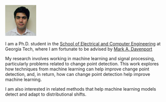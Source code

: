 



<img class="profile-picture" src="linkdn_photo.jpeg" width="100" height="100">

I am a Ph.D. student in the [School of Electrical and Computer Engineering](https://www.ece.gatech.edu) at Georgia Tech, where I am fortunate to be advised by [Mark A. Davenport](https://mdav.ece.gatech.edu) 

My research involves working in machine learning and signal processing, particularly problems related to change point detection. This work explores how techniques from machine learning can help improve change point detection, and,  in return, how can change point detection help improve machine learning.

I am also interested in related methods that help machine learning models detect and adapt to distributional shifts.






